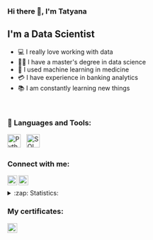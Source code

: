 
### Hi there 👋, I'm Tatyana

  

## I'm a Data Scientist
- 💻 I really love working with data
- 👩‍🎓 I have a master's degree in data science
- 🧪 I used  machine learning  in medicine
- 💳 I have experience in banking analytics
- 📚 I am constantly learning new things

 

<br />

### 🧰 Languages and Tools:
<img align="left" alt="Python" width="30px" style="padding-right:10px;" src="https://cdn.jsdelivr.net/gh/devicons/devicon/icons/python/python-original-wordmark.svg" />
<img align="left" alt="SQL" width="30px" style="padding-right:10px;" src="https://cdn.jsdelivr.net/gh/devicons/devicon/icons/postgresql/postgresql-original-wordmark.svg" />


<br />
<br />

### Connect with me:

[<img align="left" alt="TatyanaVORONOVA | VK" width="22px" src="https://cdn.jsdelivr.net/npm/simple-icons@v3/icons/vk.svg" />][vk]
[<img align="left" alt="TatyanaVORONOVA | Telegram" width="22px" src="https://cdn.jsdelivr.net/npm/simple-icons@v3/icons/telegram.svg" />][Telegram]
<br />



<details>
  <summary>:zap: Statistics:</summary>
   <img align="left" alt="codeSTACKr's GitHub Stats" src="https://github-readme-stats.vercel.app/api/top-langs/?username=TatyanaVORONOVA&langs_count=8&layout=compact" />
    <br />
    <img align="left" alt="codeSTACKr's GitHub Stats" src="https://github-readme-stats.vercel.app/api?username=TatyanaVORONOVA&show_icons=true" />
</details>

### My certificates:

[<img align="left" alt="TatyanaVORONOVA | SQL" width="22px" ssrc="./images/stepik.svg" />][SQL]

<br />


[vk]: https://vk.com/voronova_tmn
[Telegram]: https://t.me/tanya_voronova72
[SQL]: https://stepik.org/cert/1974532
